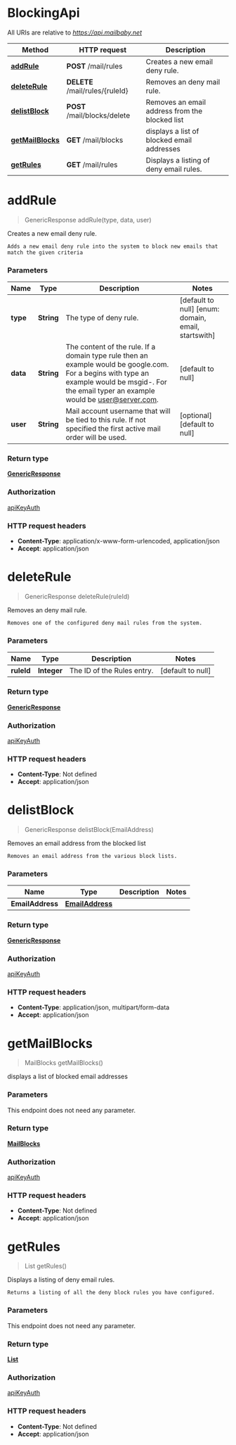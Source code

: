 # BlockingApi

All URIs are relative to *https://api.mailbaby.net*

| Method | HTTP request | Description |
|------------- | ------------- | -------------|
| [**addRule**](BlockingApi.md#addRule) | **POST** /mail/rules | Creates a new email deny rule. |
| [**deleteRule**](BlockingApi.md#deleteRule) | **DELETE** /mail/rules/{ruleId} | Removes an deny mail rule. |
| [**delistBlock**](BlockingApi.md#delistBlock) | **POST** /mail/blocks/delete | Removes an email address from the blocked list |
| [**getMailBlocks**](BlockingApi.md#getMailBlocks) | **GET** /mail/blocks | displays a list of blocked email addresses |
| [**getRules**](BlockingApi.md#getRules) | **GET** /mail/rules | Displays a listing of deny email rules. |


<a name="addRule"></a>
# **addRule**
> GenericResponse addRule(type, data, user)

Creates a new email deny rule.

    Adds a new email deny rule into the system to block new emails that match the given criteria

### Parameters

|Name | Type | Description  | Notes |
|------------- | ------------- | ------------- | -------------|
| **type** | **String**| The type of deny rule. | [default to null] [enum: domain, email, startswith] |
| **data** | **String**| The content of the rule.  If a domain type rule then an example would be google.com. For a begins with type an example would be msgid-.  For the email typer an example would be user@server.com. | [default to null] |
| **user** | **String**| Mail account username that will be tied to this rule.  If not specified the first active mail order will be used. | [optional] [default to null] |

### Return type

[**GenericResponse**](../Models/GenericResponse.md)

### Authorization

[apiKeyAuth](../README.md#apiKeyAuth)

### HTTP request headers

- **Content-Type**: application/x-www-form-urlencoded, application/json
- **Accept**: application/json

<a name="deleteRule"></a>
# **deleteRule**
> GenericResponse deleteRule(ruleId)

Removes an deny mail rule.

    Removes one of the configured deny mail rules from the system.

### Parameters

|Name | Type | Description  | Notes |
|------------- | ------------- | ------------- | -------------|
| **ruleId** | **Integer**| The ID of the Rules entry. | [default to null] |

### Return type

[**GenericResponse**](../Models/GenericResponse.md)

### Authorization

[apiKeyAuth](../README.md#apiKeyAuth)

### HTTP request headers

- **Content-Type**: Not defined
- **Accept**: application/json

<a name="delistBlock"></a>
# **delistBlock**
> GenericResponse delistBlock(EmailAddress)

Removes an email address from the blocked list

    Removes an email address from the various block lists. 

### Parameters

|Name | Type | Description  | Notes |
|------------- | ------------- | ------------- | -------------|
| **EmailAddress** | [**EmailAddress**](../Models/EmailAddress.md)|  | |

### Return type

[**GenericResponse**](../Models/GenericResponse.md)

### Authorization

[apiKeyAuth](../README.md#apiKeyAuth)

### HTTP request headers

- **Content-Type**: application/json, multipart/form-data
- **Accept**: application/json

<a name="getMailBlocks"></a>
# **getMailBlocks**
> MailBlocks getMailBlocks()

displays a list of blocked email addresses

### Parameters
This endpoint does not need any parameter.

### Return type

[**MailBlocks**](../Models/MailBlocks.md)

### Authorization

[apiKeyAuth](../README.md#apiKeyAuth)

### HTTP request headers

- **Content-Type**: Not defined
- **Accept**: application/json

<a name="getRules"></a>
# **getRules**
> List getRules()

Displays a listing of deny email rules.

    Returns a listing of all the deny block rules you have configured.

### Parameters
This endpoint does not need any parameter.

### Return type

[**List**](../Models/DenyRuleRecord.md)

### Authorization

[apiKeyAuth](../README.md#apiKeyAuth)

### HTTP request headers

- **Content-Type**: Not defined
- **Accept**: application/json

